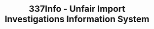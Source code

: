 ---
layout: default
bigquery: https://console.cloud.google.com/bigquery?p=patents-public-data&d=usitc_investigations&page=dataset&project=sheets-management-319211
citation: US International Trade Commission 337Info Unfair Import Investigations Information
  System
contributors: US International Trade Comission
cost: None
description: US International Trade Commission 337Info Unfair Import Investigations
  Information System contains data on investigations done under Section 337. Section
  337 declares the infringement of certain statutory intellectual property rights
  and other forms of unfair competition in import trade to be unlawful practices.
  Most Section 337 investigations involve allegations of patent or registered trademark
  infringement.
documentation: FAQ and tutorial available on the site
last_edit: 04/12/2022, 17:45:05
location: https://pubapps2.usitc.gov/337external/
maintained_by: US International Trade Comission
schema_fields:
- publication_number
- gcAttorney
- currentActiveALJ
- currentStatus
- aljAssigned
- investigationType
- actualStartDateEvidHear
- cafcAppeals
- respondent
- dateOfPublicationFrNotice
- actualEndDateEvidHear
- invUnfairAct
- startDateMarkmanHearing
- ouiiParticipation
- patentNumbers
- teoIdDueDate
- investigationNo
- scheduledEndDateEvidHear
- scheduledStartDateEvidHear
- markmanHearing
- teoIdIssueDate
- teoReliefGranted
- finalDetViolation
- htsNumbers
- finalIdOnViolationIssue
- complainant
- copyrightNumbers
- dateComplaintFiled
- id
- dateCreated
- patentNumber
- title
- issueDateOtherNonFinal
- internalRemand
- teoProceedingInvolved
- finalDetNoViolation
- finalIdOnViolationDue
- ouiiAttorney
- endDateMarkmanHearing
- targetDate
- lastUpdated
- investigationTermDate
- docketNo
- trademarkNumbers
shortname: unfair_import_investigations
tags:
- import
- legal
- trade
timeframe: 2008-2021 (prior to 2008 downloadable as a JSON file)
title: 337Info - Unfair Import Investigations Information System
uuid: 2721f5ec-e599-4890-9265-9706719fc71e
---